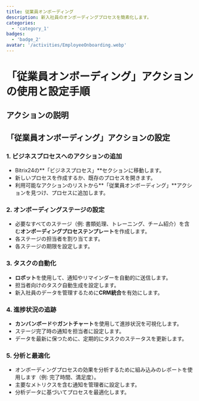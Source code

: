 ```yaml
---
title: 従業員オンボーディング
description: 新入社員のオンボーディングプロセスを簡素化します。
categories: 
  - 'category_1'
badges: 
  - 'badge_2'
avatar: '/activities/EmployeeOnboarding.webp'
---
```

# 「従業員オンボーディング」アクションの使用と設定手順

## アクションの説明

## **「従業員オンボーディング」アクションの設定**

### 1. ビジネスプロセスへのアクションの追加
- Bitrix24の**「ビジネスプロセス」**セクションに移動します。
- 新しいプロセスを作成するか、既存のプロセスを開きます。
- 利用可能なアクションのリストから**「従業員オンボーディング」**アクションを見つけ、プロセスに追加します。

### 2. オンボーディングステージの設定
- 必要なすべてのステージ（例: 書類処理、トレーニング、チーム紹介）を含む**オンボーディングプロセステンプレート**を作成します。
- 各ステージの担当者を割り当てます。
- 各ステージの期限を設定します。

### 3. タスクの自動化
- **ロボット**を使用して、通知やリマインダーを自動的に送信します。
- 担当者向けのタスク自動生成を設定します。
- 新入社員のデータを管理するために**CRM統合**を有効にします。

### 4. 進捗状況の追跡
- **カンバンボード**や**ガントチャート**を使用して進捗状況を可視化します。
- ステージ完了時の通知を担当者に設定します。
- データを最新に保つために、定期的にタスクのステータスを更新します。

### 5. 分析と最適化
- オンボーディングプロセスの効果を分析するために組み込みのレポートを使用します（例: 完了時間、満足度）。
- 主要なメトリクスを含む通知を管理者に設定します。
- 分析データに基づいてプロセスを最適化します。